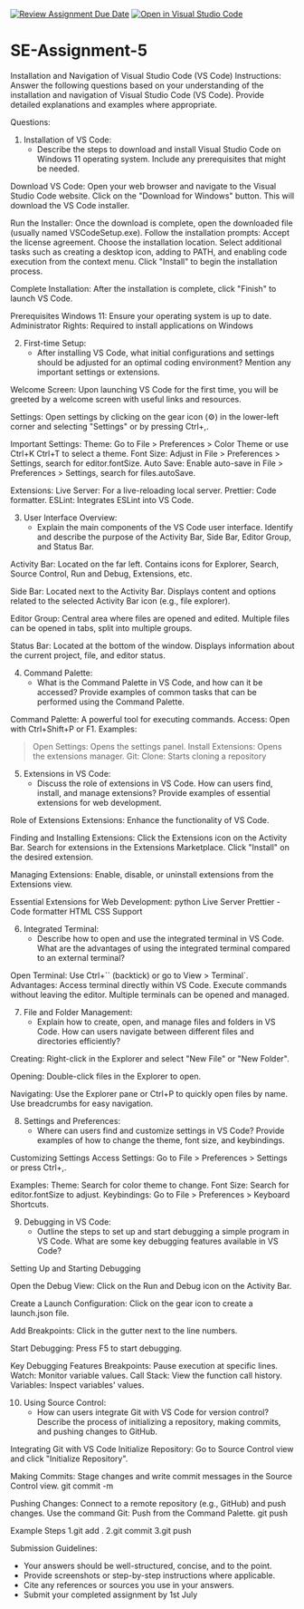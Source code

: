[![Review Assignment Due Date](https://classroom.github.com/assets/deadline-readme-button-22041afd0340ce965d47ae6ef1cefeee28c7c493a6346c4f15d667ab976d596c.svg)](https://classroom.github.com/a/XoLGRbHq)
[![Open in Visual Studio Code](https://classroom.github.com/assets/open-in-vscode-2e0aaae1b6195c2367325f4f02e2d04e9abb55f0b24a779b69b11b9e10269abc.svg)](https://classroom.github.com/online_ide?assignment_repo_id=15350972&assignment_repo_type=AssignmentRepo)
# SE-Assignment-5
Installation and Navigation of Visual Studio Code (VS Code)
 Instructions:
Answer the following questions based on your understanding of the installation and navigation of Visual Studio Code (VS Code). Provide detailed explanations and examples where appropriate.

 Questions:

1. Installation of VS Code:
   - Describe the steps to download and install Visual Studio Code on Windows 11 operating system. Include any prerequisites that might be needed.

Download VS Code:
Open your web browser and navigate to the Visual Studio Code website.
Click on the "Download for Windows" button. This will download the VS Code installer.

Run the Installer:
Once the download is complete, open the downloaded file (usually named VSCodeSetup.exe).
Follow the installation prompts:
Accept the license agreement.
Choose the installation location.
Select additional tasks such as creating a desktop icon, adding to PATH, and enabling code execution from the context menu.
Click "Install" to begin the installation process.

Complete Installation:
After the installation is complete, click "Finish" to launch VS Code.

Prerequisites
Windows 11: Ensure your operating system is up to date.
Administrator Rights: Required to install applications on Windows

2. First-time Setup:
   - After installing VS Code, what initial configurations and settings should be adjusted for an optimal coding environment? Mention any important settings or extensions.

Welcome Screen:
Upon launching VS Code for the first time, you will be greeted by a welcome screen with useful links and resources.

Settings:
Open settings by clicking on the gear icon (⚙️) in the lower-left corner and selecting "Settings" or by pressing Ctrl+,.

Important Settings:
Theme: Go to File > Preferences > Color Theme or use Ctrl+K Ctrl+T to select a theme.
Font Size: Adjust in File > Preferences > Settings, search for editor.fontSize.
Auto Save: Enable auto-save in File > Preferences > Settings, search for files.autoSave.

Extensions:
Live Server: For a live-reloading local server.
Prettier: Code formatter.
ESLint: Integrates ESLint into VS Code.

3. User Interface Overview:
   - Explain the main components of the VS Code user interface. Identify and describe the purpose of the Activity Bar, Side Bar, Editor Group, and Status Bar.

Activity Bar:
Located on the far left.
Contains icons for Explorer, Search, Source Control, Run and Debug, Extensions, etc.

Side Bar:
Located next to the Activity Bar.
Displays content and options related to the selected Activity Bar icon (e.g., file explorer).

Editor Group:
Central area where files are opened and edited.
Multiple files can be opened in tabs, split into multiple groups.

Status Bar:
Located at the bottom of the window.
Displays information about the current project, file, and editor status.

4. Command Palette:
   - What is the Command Palette in VS Code, and how can it be accessed? Provide examples of common tasks that can be performed using the Command Palette.

Command Palette: A powerful tool for executing commands.
Access: Open with Ctrl+Shift+P or F1.
Examples:
> Open Settings: Opens the settings panel.
> Install Extensions: Opens the extensions manager.
> Git: Clone: Starts cloning a repository

5. Extensions in VS Code:
   - Discuss the role of extensions in VS Code. How can users find, install, and manage extensions? Provide examples of essential extensions for web development.

Role of Extensions
Extensions: Enhance the functionality of VS Code.

Finding and Installing Extensions:
Click the Extensions icon on the Activity Bar.
Search for extensions in the Extensions Marketplace.
Click "Install" on the desired extension.

Managing Extensions:
Enable, disable, or uninstall extensions from the Extensions view.

Essential Extensions for Web Development:
python
Live Server
Prettier - Code formatter
HTML CSS Support


6. Integrated Terminal:
   - Describe how to open and use the integrated terminal in VS Code. What are the advantages of using the integrated terminal compared to an external terminal?

Open Terminal: Use Ctrl+`` (backtick) or go to View > Terminal`.
Advantages:
Access terminal directly within VS Code.
Execute commands without leaving the editor.
Multiple terminals can be opened and managed.

7. File and Folder Management:
   - Explain how to create, open, and manage files and folders in VS Code. How can users navigate between different files and directories efficiently?

Creating:
Right-click in the Explorer and select "New File" or "New Folder".

Opening:
Double-click files in the Explorer to open.

Navigating:
Use the Explorer pane or Ctrl+P to quickly open files by name.
Use breadcrumbs for easy navigation.

8. Settings and Preferences:
   - Where can users find and customize settings in VS Code? Provide examples of how to change the theme, font size, and keybindings.

Customizing Settings
Access Settings:
Go to File > Preferences > Settings or press Ctrl+,.

Examples:
Theme: Search for color theme to change.
Font Size: Search for editor.fontSize to adjust.
Keybindings: Go to File > Preferences > Keyboard Shortcuts.

9. Debugging in VS Code:
   - Outline the steps to set up and start debugging a simple program in VS Code. What are some key debugging features available in VS Code?

Setting Up and Starting Debugging

Open the Debug View:
Click on the Run and Debug icon on the Activity Bar.

Create a Launch Configuration:
Click on the gear icon to create a launch.json file.

Add Breakpoints:
Click in the gutter next to the line numbers.

Start Debugging:
Press F5 to start debugging.

Key Debugging Features
Breakpoints: Pause execution at specific lines.
Watch: Monitor variable values.
Call Stack: View the function call history.
Variables: Inspect variables' values.

10. Using Source Control:
    - How can users integrate Git with VS Code for version control? Describe the process of initializing a repository, making commits, and pushing changes to GitHub.

Integrating Git with VS Code
Initialize Repository:
Go to Source Control view and click "Initialize Repository".

Making Commits:
Stage changes and write commit messages in the Source Control view.
git commit -m

Pushing Changes:
Connect to a remote repository (e.g., GitHub) and push changes.
Use the command Git: Push from the Command Palette.
git push

Example Steps
1.git add .
2.git commit 
3.git push

 Submission Guidelines:
- Your answers should be well-structured, concise, and to the point.
- Provide screenshots or step-by-step instructions where applicable.
- Cite any references or sources you use in your answers.
- Submit your completed assignment by 1st July 